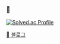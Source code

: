 ### 👋

[![Solved.ac Profile](http://mazassumnida.wtf/api/v2/generate_badge?boj=anjm1020)](https://solved.ac/anjm1020/)

[📖 블로그](https://anlog.readthedocs.io/en/latest/)
<!--
**anjm1020/anjm1020** is a ✨ _special_ ✨ repository because its `README.md` (this file) appears on your GitHub profile.

Here are some ideas to get you started:

- 🔭 I’m currently working on ...
- 🌱 I’m currently learning ...
- 👯 I’m looking to collaborate on ...
- 🤔 I’m looking for help with ...
- 💬 Ask me about ...
- 📫 How to reach me: ...
- 😄 Pronouns: ...
- ⚡ Fun fact: ...
-->

